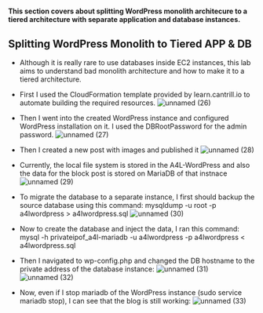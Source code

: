 #### This section covers about splitting WordPress monolith architecure to a tiered architecture with separate application and database instances.

## Splitting WordPress Monolith to Tiered APP & DB
* Although it is really rare to use databases inside EC2 instances, this lab aims to understand bad monolith architecture and how to make it to a tiered architecture.
* First I used the CloudFormation template provided by learn.cantrill.io to automate building the required resources.
![unnamed (26)](https://github.com/yehjuneheo/AWS_HOL/assets/51499085/6c24f131-8bf7-4bc2-a892-b2418949fde6)

* Then I went into the created WordPress instance and configured WordPress installation on it. I used the DBRootPassword for the admin password.
![unnamed (27)](https://github.com/yehjuneheo/AWS_HOL/assets/51499085/4f9693ce-675f-4065-aec0-cdb31b1c0c1d)

* Then I created a new post with images and published it
![unnamed (28)](https://github.com/yehjuneheo/AWS_HOL/assets/51499085/b5519509-ae43-40fe-a373-529cc7356998)

* Currently, the local file system is stored in the A4L-WordPress and also the data for the block post is stored on MariaDB of that instnace
![unnamed (29)](https://github.com/yehjuneheo/AWS_HOL/assets/51499085/8272a45e-38ec-4c13-bfd5-47de19db4d60)

* To migrate the database to a separate instance, I first should backup the source database using this command: mysqldump -u root -p a4lwordpress > a4lwordpress.sql
![unnamed (30)](https://github.com/yehjuneheo/AWS_HOL/assets/51499085/833ec755-c917-4c0a-9339-d851c92faa1e)

* Now to create the database and inject the data, I ran this command: mysql -h privateipof_a4l-mariadb -u a4lwordpress -p a4lwordpress < a4lwordpress.sql
* Then I navigated to wp-config.php and changed the DB hostname to the private address of the database instance:
![unnamed (31)](https://github.com/yehjuneheo/AWS_HOL/assets/51499085/6c54cc4b-cdb5-4218-b614-0a2464a029d8)
![unnamed (32)](https://github.com/yehjuneheo/AWS_HOL/assets/51499085/90f1bc20-1178-4c9d-96b4-db6640cee4ce)

* Now, even if I stop mariadb of the WordPress instance (sudo service mariadb stop), I can see that the blog is still working:
![unnamed (33)](https://github.com/yehjuneheo/AWS_HOL/assets/51499085/896bc4ac-434a-41bb-861f-5b36d3590ce6)

